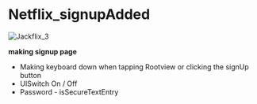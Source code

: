 # Netflix_signupAdded
![Jackflix_3](https://user-images.githubusercontent.com/87454813/177573957-78d6671d-e40a-43c1-995b-3025f3245a2f.gif)

**making signup page**

* Making keyboard down when tapping Rootview or clicking the signUp button
* UISwitch On / Off
* Password - isSecureTextEntry
